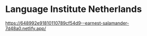 # Language Institute Netherlands
https://648992e91810110789cf54d9--earnest-salamander-7d48a0.netlify.app/
